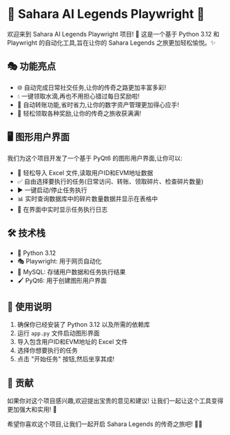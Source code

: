 # 🌟 Sahara AI Legends Playwright 🚀

欢迎来到 Sahara AI Legends Playwright 项目! 🎉 这是一个基于 Python 3.12 和 Playwright 的自动化工具,旨在让你的 Sahara Legends 之旅更加轻松愉悦。✨

## 🎭 功能亮点

- 🌐 自动完成日常社交任务,让你的传奇之路更加丰富多彩!
- 💧 一键领取水滴,再也不用担心错过每日奖励啦!
- 💸 自动转账功能,省时省力,让你的数字资产管理更加得心应手!
- 🎁 轻松领取各种奖励,让你的传奇之旅收获满满!

## 🖥️ 图形用户界面

我们为这个项目开发了一个基于 PyQt6 的图形用户界面,让你可以:

- 📂 轻松导入 Excel 文件,读取用户ID和EVM地址数据
- ✅ 自由选择要执行的任务(日常访问、转账、领取碎片、检查碎片数量)
- ▶️ 一键启动/停止任务执行
- 📊 实时查询数据库中的碎片数量数据并显示在表格中
- 📝 在界面中实时显示任务执行日志

## 🛠️ 技术栈

- 🐍 Python 3.12
- 🎭 Playwright: 用于网页自动化
- 🐬 MySQL: 存储用户数据和任务执行结果
- 🖌️ PyQt6: 用于创建图形用户界面

## 📖 使用说明

1. 确保你已经安装了 Python 3.12 以及所需的依赖库
2. 运行 `app.py` 文件启动图形界面
3. 导入包含用户ID和EVM地址的 Excel 文件
4. 选择你想要执行的任务
5. 点击 "开始任务" 按钮,然后坐享其成!

## 🤝 贡献

如果你对这个项目感兴趣,欢迎提出宝贵的意见和建议! 让我们一起让这个工具变得更加强大和实用! 💪

希望你喜欢这个项目,让我们一起开启 Sahara Legends 的传奇之旅吧! 🚀🌟